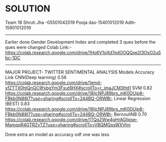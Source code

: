 # SOLUTION
Team 18
Shruti Jha -05501042019
Pooja das-15401012019
Aditi-15901012019
______________________________________________________________________
Earlier done Gender Development Index and completed 3 ques before the ques were changed
Colab Link:-https://colab.research.google.com/drive/1Ho6V1qXd7edOOQQxe2I3OsO2uSbc-1DC
____________________________________________________________________________________
MAJOR PROJECT- TWITTER SENTIMENTAL ANALYSIS
Models                  Accuracy                           Link
CNN(Deep learning)       0.56                              https://colab.research.google.com/drive/1emd-xfZTTX0htQnQC9fxbgYm3Fxut6HX#scrollTo=r_jmaJCM3Hd1
SVM                      0.82                              https://colab.research.google.com/drive/18IjcNPJ89brs_mK0DUip8-FBkb0N88I7?usp=sharing#scrollTo=244BQ-ORWBt-
Linear Regression (BEST) 0.83                              https://colab.research.google.com/drive/18IjcNPJ89brs_mK0DUip8-FBkb0N88I7?usp=sharing#scrollTo=244BQ-ORWBt-
BernouliNB               0.70                              https://colab.research.google.com/drive/1TQqZWw4gHrAGIipse-MamqqR4GTRZyTZ?usp=sharing#scrollTo=VBQMQssWXVtm

 Done extra an model as accuracy odf one was less 
